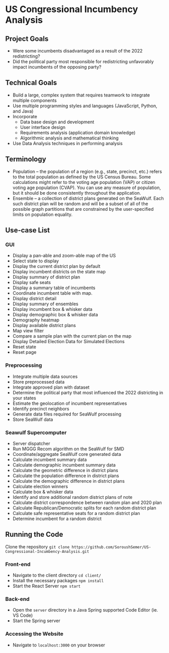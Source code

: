 # US Congressional Incumbency Analysis

## Project Goals 
- Were some incumbents disadvantaged as a result of the 2022 redistricting? 
- Did the political party most responsible for redistricting unfavorably impact incumbents of 
the opposing party? 

## Technical Goals
- Build a large, complex system that requires teamwork to integrate multiple components
- Use multiple programming styles and languages (JavaScript, Python, and Java)
- Incorporate 
  - Data base design and development 
  - User interface design 
  - Requirements analysis (application domain knowledge) 
  - Algorithmic analysis and mathematical thinking
- Use Data Analysis techniques in performing analysis

## Terminology 
- Population – the population of a region (e.g., state, precinct, etc.) refers to the total population as defined by the US Census Bureau. Some calculations might refer to the voting age population (VAP) or citizen voting age population (CVAP). You can use any measure of population, but it should be done consistently throughout the application. 
- Ensemble – a collection of district plans generated on the SeaWulf. Each such district plan will be random and will be a subset of all of the possible graph partitions that are constrained by the user-specified limits on population equality. 


## Use-case List

### GUI
- Display a pan-able and zoom-able map of the US 
- Select state to display 
- Display the current district plan by default 
- Display incumbent districts on the state map
- Display summary of district plan 
- Display safe seats 
- Display a summary table of incumbents
- Coordinate incumbent table with map.
- Display district detail 
- Display summary of ensembles
- Display incumbent box & whisker data
- Display demographic box & whisker data
- Demography heatmap 
- Display available district plans
- Map view filter
- Compare a sample plan with the current plan on the map
- Display Detailed Election Data for Simulated Elections
- Reset state
- Reset page

### Preprocessing
- Integrate multiple data sources
- Store preprocessed data
- Integrate approved plan with dataset
- Determine the political party that most influenced the 2022 districting in your states 
- Estimate the geolocation of incumbent representatives
- Identify precinct neighbors 
- Generate data files required for SeaWulf processing 
- Store SeaWulf data

### Seawulf Supercomputer
- Server dispatcher
- Run MGGG Recom algorithm on the SeaWulf for SMD 
- Coordinate/aggregate SeaWulf core generated data 
- Calculate incumbent summary data 
- Calculate demographic incumbent summary data 
- Calculate the geometric difference in district plans 
- Calculate the population difference in district plans 
- Calculate the demographic difference in district plans
- Calculate election winners 
- Calculate box & whisker data 
- Identify and store additional random district plans of note 
- Calculate district correspondence between random plan and 2020 plan
- Calculate Republican/Democratic splits for each random district plan 
- Calculate safe representative seats for a random district plan
- Determine incumbent for a random district

## Running the Code
Clone the repository ```git clone https://github.com/SoroushSemer/US-Congressional-Incumbency-Analysis.git```

### Front-end 
- Navigate to the client directory ```cd client/```
- Install the necessary packages ```npm install```
- Start the React Server ```npm start```

### Back-end
- Open the ```server``` directory in a Java Spring supported Code Editor (ie. VS Code)
- Start the Spring server

### Accessing the Website
- Navigate to ```localhost:3000``` on your browser



